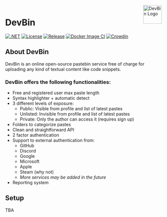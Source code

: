 <a href="https://devbin.dev">
    <img src="https://devbin.dev/appicon.png" alt="DevBin Logo" title="DevBin" align="right" height="60" />
</a>

# DevBin

[![.NET](https://github.com/Ale32bit/DevBin/actions/workflows/dotnet.yml/badge.svg)](https://github.com/Ale32bit/DevBin/actions/workflows/dotnet.yml)
[![License](https://img.shields.io/github/license/Ale32bit/DevBin)](https://github.com/Ale32bit/DevBin/blob/v3/LICENSE)
[![Release](https://img.shields.io/github/v/release/Ale32bit/DevBin)](https://github.com/Ale32bit/DevBin/releases/latest)
[![Docker Image CI](https://github.com/Ale32bit/DevBin/actions/workflows/docker-image.yml/badge.svg)](https://github.com/Ale32bit/DevBin/actions/workflows/docker-image.yml)
[![Crowdin](https://badges.crowdin.net/devbin/localized.svg)](https://i18n.devbin.dev/project/devbin)

## About DevBin

DevBin is an online open-source pastebin service free of charge for uploading any kind of textual content like code snippets.

### DevBin offers the following functionalities:

- Free and registered user max paste length
- Syntax highlighter + automatic detect
- 3 different levels of exposure:
  - Public: Visible from profile and list of latest pastes
  - Unlisted: Invisible from profile and list of latest pastes
  - Private: Only the author can access it (requires sign up)
- Folders to categorize pastes
- Clean and straightforward API
- 2 factor authentication
- Support to external authentication from:
  - GitHub
  - Discord
  - Google
  - Microsoft
  - Apple
  - Steam (why not)
  - *More services may be added in the future*
- Reporting system

## Setup

TBA
